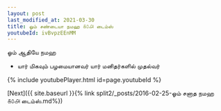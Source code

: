 ```yaml
---
layout: post
last_modified_at: 2021-03-30
title: ஓம் சண்டையா நமஹ ௧௦௮ டைம்ஸ்
youtubeId: ivBvpzEEnMM
---
```

 
 
 ஓம் ஆதியே நமஹ  
 
 -  யார் மிகவும் பழமையானவர் யார் மனிதர்களில் முதல்வர் 
 
  
 
  
 
 
 
 
 
 


{% include youtubePlayer.html id=page.youtubeId %}
 
[Next]({{ site.baseurl }}{% link  split2/_posts/2016-02-25-ஓம் சனாத நமஹ ௧௦௮ டைம்ஸ்.md%})
 
